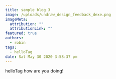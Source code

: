 ```yaml
---
title: sample blog 3
image: /uploads/undraw_design_feedback_dexe.png
imageMeta:
  attribution: ""
  attributionLink: ""
featured: true
authors:
  - robin
tags:
  - helloTag
date: Sat May 30 2020 3:58:37 pm
---
```

helloTag how are you doing!